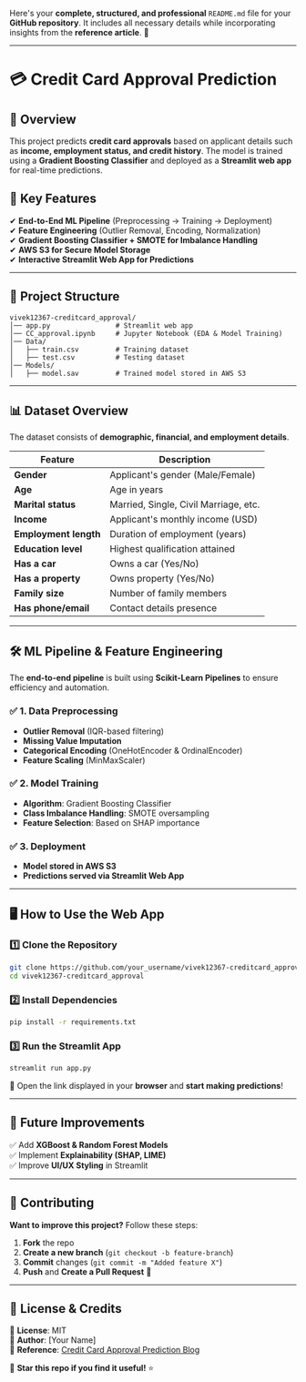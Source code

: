 Here's your **complete, structured, and professional** `README.md` file for your **GitHub repository**. It includes all necessary details while incorporating insights from the **reference article**. 🚀  

---

# **💳 Credit Card Approval Prediction**

## 📌 Overview  
This project predicts **credit card approvals** based on applicant details such as **income, employment status, and credit history**. The model is trained using a **Gradient Boosting Classifier** and deployed as a **Streamlit web app** for real-time predictions.  


## 🚀 Key Features  
✔ **End-to-End ML Pipeline** (Preprocessing → Training → Deployment)  
✔ **Feature Engineering** (Outlier Removal, Encoding, Normalization)  
✔ **Gradient Boosting Classifier + SMOTE for Imbalance Handling**  
✔ **AWS S3 for Secure Model Storage**  
✔ **Interactive Streamlit Web App for Predictions**  

---

## 📂 Project Structure  
```
vivek12367-creditcard_approval/
│── app.py                # Streamlit web app
│── CC_approval.ipynb     # Jupyter Notebook (EDA & Model Training)
│── Data/
│   ├── train.csv         # Training dataset
│   ├── test.csv          # Testing dataset
│── Models/
│   ├── model.sav         # Trained model stored in AWS S3
```

---

## 📊 Dataset Overview  
The dataset consists of **demographic, financial, and employment details**.

| Feature               | Description                                      |
|----------------------|------------------------------------------------|
| **Gender**            | Applicant's gender (Male/Female) |
| **Age**               | Age in years |
| **Marital status**    | Married, Single, Civil Marriage, etc. |
| **Income**            | Applicant's monthly income (USD) |
| **Employment length** | Duration of employment (years) |
| **Education level**   | Highest qualification attained |
| **Has a car**        | Owns a car (Yes/No) |
| **Has a property**   | Owns property (Yes/No) |
| **Family size**      | Number of family members |
| **Has phone/email**  | Contact details presence |

---

## 🛠 ML Pipeline & Feature Engineering  
The **end-to-end pipeline** is built using **Scikit-Learn Pipelines** to ensure efficiency and automation.

### ✅ **1. Data Preprocessing**  
- **Outlier Removal** (IQR-based filtering)  
- **Missing Value Imputation**  
- **Categorical Encoding** (OneHotEncoder & OrdinalEncoder)  
- **Feature Scaling** (MinMaxScaler)  

### ✅ **2. Model Training**  
- **Algorithm**: Gradient Boosting Classifier  
- **Class Imbalance Handling**: SMOTE oversampling  
- **Feature Selection**: Based on SHAP importance  

### ✅ **3. Deployment**  
- **Model stored in AWS S3**  
- **Predictions served via Streamlit Web App**  

---

## 🖥️ How to Use the Web App  
### 1️⃣ **Clone the Repository**  
```bash
git clone https://github.com/your_username/vivek12367-creditcard_approval.git
cd vivek12367-creditcard_approval
```
### 2️⃣ **Install Dependencies**  
```bash
pip install -r requirements.txt
```
### 3️⃣ **Run the Streamlit App**  
```bash
streamlit run app.py
```
🔹 Open the link displayed in your **browser** and **start making predictions**!  

---

## 🎯 Future Improvements  
✅ Add **XGBoost & Random Forest Models**  
✅ Implement **Explainability (SHAP, LIME)**  
✅ Improve **UI/UX Styling** in Streamlit  

---

## 🤝 Contributing  
**Want to improve this project?** Follow these steps:  
1. **Fork** the repo  
2. **Create a new branch** (`git checkout -b feature-branch`)  
3. **Commit** changes (`git commit -m "Added feature X"`)  
4. **Push** and **Create a Pull Request** 🚀  

---

## 📜 License & Credits  
📌 **License**: MIT  
📌 **Author**: [Your Name]  
📌 **Reference**: [Credit Card Approval Prediction Blog](https://semasuka.github.io/blog/2022/10/12/credit-card-approval-prediction.html)  

🚀 **Star this repo if you find it useful!** ⭐  
